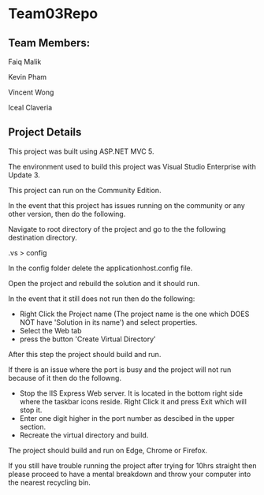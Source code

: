 # Team03Repo

## Team Members:
Faiq Malik

Kevin Pham

Vincent Wong

Iceal Claveria




## Project Details

This project was built using ASP.NET MVC 5.

The environment used to build this project was Visual Studio Enterprise with Update 3.

This project can run on the Community Edition.

In the event that this project has issues running on the community or any other version, then do the following.

Navigate to root directory of the project and go to the the following destination directory.

.vs > config

In the config folder delete the applicationhost.config file.

Open the project and rebuild the solution and it should run.

In the event that it still does not run then do the following:
- Right Click the Project name (The project name is the one which DOES NOT have 'Solution in its name') and select properties.
- Select the Web tab
- press the button 'Create Virtual Directory'

After this step the project should build and run.

If there is an issue where the port is busy and the project will not run because of it then do the followng.
- Stop the IIS Express Web server. It is located in the bottom right side where the taskbar icons reside.
  Right Click it and press Exit which will stop it.
- Enter one digit higher in the port number as descibed in the upper section.
- Recreate the virtual directory and build.

The project should build and run on Edge, Chrome or Firefox. 

If you still have trouble running the project after trying for 10hrs straight then please proceed to have a mental breakdown and 
throw your computer into the nearest recycling bin.
